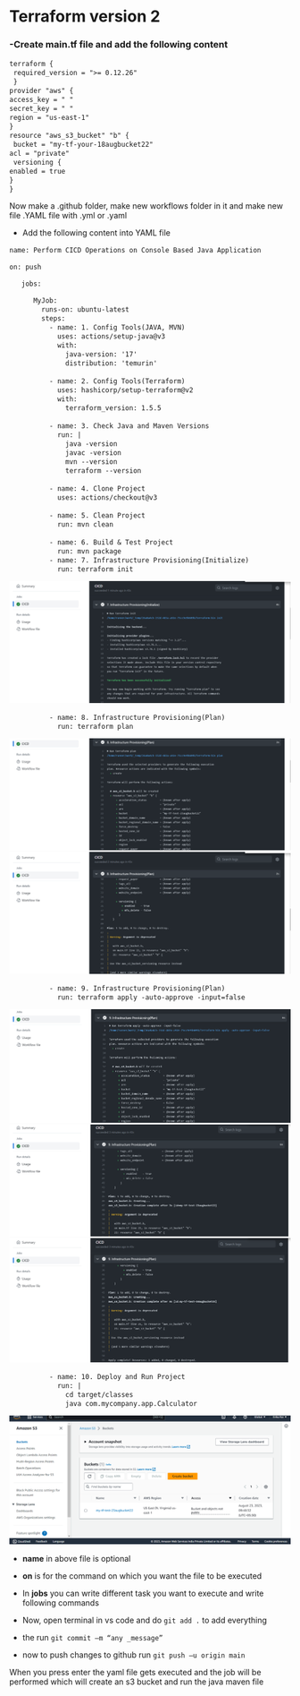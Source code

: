 # Terraform version 2
### -Create main.tf file and add the following content
```
terraform {
 required_version = ">= 0.12.26"
 } 
provider "aws" { 
access_key = " " 
secret_key = " "
region = "us-east-1" 
} 
resource "aws_s3_bucket" "b" {
 bucket = "my-tf-your-18augbucket22" 
acl = "private"
 versioning { 
enabled = true 
} 
}
``` 

Now make a .github folder, make new workflows folder in it and make new file .YAML file with .yml or .yaml
-	Add the following content into YAML file 
```
name: Perform CICD Operations on Console Based Java Application
```
```	
on: push
 ```
 ```
	jobs:
```
```
	  MyJob:
	    runs-on: ubuntu-latest
	    steps:
	      - name: 1. Config Tools(JAVA, MVN)
	        uses: actions/setup-java@v3
	        with:
	          java-version: '17'
	          distribution: 'temurin'
	
	      - name: 2. Config Tools(Terraform)
	        uses: hashicorp/setup-terraform@v2
	        with:
	          terraform_version: 1.5.5
	
	      - name: 3. Check Java and Maven Versions
	        run: |
	          java -version
	          javac -version
	          mvn --version
	          terraform --version
	
	      - name: 4. Clone Project
	        uses: actions/checkout@v3     
	
	      - name: 5. Clean Project
	        run: mvn clean
	
	      - name: 6. Build & Test Project
	        run: mvn package 
	      - name: 7. Infrastructure Provisioning(Initialize)
	        run: terraform init
```
![Alt text](<doc/MicrosoftTeams-image (2).png>)

```
	      - name: 8. Infrastructure Provisioning(Plan)
	        run: terraform plan 
```
![Alt text](<doc/MicrosoftTeams-image (3).png>)
![Alt text](<doc/MicrosoftTeams-image (4).png>)
```
	      - name: 9. Infrastructure Provisioning(Plan)
	        run: terraform apply -auto-approve -input=false
```
![Alt text](<doc/MicrosoftTeams-image (5).png>)
![Alt text](<doc/MicrosoftTeams-image (6).png>)
![Alt text](<doc/MicrosoftTeams-image (7).png>)

```
	      - name: 10. Deploy and Run Project
	        run: |
	          cd target/classes
	          java com.mycompany.app.Calculator
```
![Alt text](<doc/MicrosoftTeams-image (8).png>)

- **name** in above file is optional
- **on** is for the command on which you want the file to be executed
- In **jobs** you can write different task you want to execute and write following commands

- Now, open terminal in vs code and do
 ``` git add . ```
 to add everything
- the run 
```git commit –m “any _message”```
- now to push changes to github run 
```git push –u origin main```

When you press enter the yaml file gets executed and the job will be performed which will create an s3 bucket and run the java maven file
